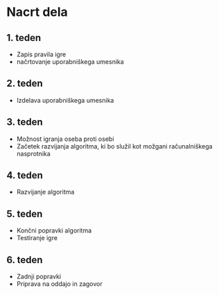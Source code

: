  # Nacrt dela

## 1. teden
* Zapis pravila igre
* načrtovanje uporabniškega umesnika

## 2. teden
* Izdelava uporabniškega umesnika

## 3. teden
* Možnost igranja oseba proti osebi
* Začetek razvijanja algoritma, ki bo služil kot možgani računalniškega nasprotnika

## 4. teden
* Razvijanje algoritma

## 5. teden
* Končni popravki algoritma
* Testiranje igre

## 6. teden
* Zadnji popravki
* Priprava na oddajo in zagovor
